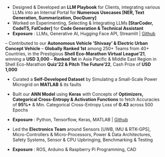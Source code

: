  - Designed & Developed an **LLM Playbook** for Clients, integrating various LLMs into an Internal Portal for **Numerous Usecases [NER, Text Generation, Summarization, DocQuery]**
 - Worked on Experimenting, Selecting & Integrating LLMs **[StarCoder, CodeT5, FalCoder]** for **Code Generation & Technical Assistant**
 - **Exposure** : LLMs, Generative AI, Hugging Face API, Streamlit | [Github](https://github.com/rohansaha13/LLM-Playbook)

 – Contributed to our **Autonomous Vehicle ’Shivaay’ & Electric Urban Concept Vehicle**
 – **Globally Ranked 1st** among 250+ Teams from 40+ Countries, in the Prestigious **Shell Eco-Marathon Virtual League’21**, winning a **USD 3,000**
 – **Ranked 1st** in Asia Pacific & Middle East Region in Shell Eco-Marathon **Quiz’22 & Pitch The Future’22**, Cash Prize of **USD 1,000**

 - Curated a **Self-Developed Dataset** by Simulating a Small-Scale Power Microgrid on **MATLAB** & its faults
 -  Built our **ANN Model** using **Keras** with Concepts of **Optimizers, Categorical Cross-Entropy & Activation Functions** to fetch Accuracies of **95%+** & Min. Categorical Cross-Entropy Loss of **0.43** across 500 Epochs
 - **Exposure** : Python, Tensorflow, Keras, MATLAB |  [Github](https://github.com/rohansaha13/Event-Detection-in-a-Power-Microgrid-using-Deep-Learning)

 - Led the **Electronics Team** around Sensors [UWB, IMU & RTK-GPS], Micro-Controllers & Micro-Processors, Power & Data Architectures, Safety Systems, Sensor & CPU Upbringing, Benchmarking & Testing
 - **Exposure** : ROS, Arduino & Raspberry Pi Programming, CAD
